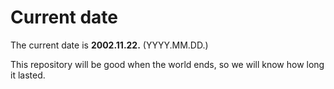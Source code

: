 # Current date

The current date is **2002.11.22.** (YYYY.MM.DD.)

This repository will be good when the world ends, so we will know how long it lasted.